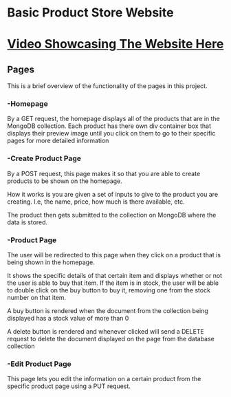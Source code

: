 # Basic Product Store Website

# [Video Showcasing The Website Here](https://www.youtube.com/watch?v=N7b4A0ruNq0)

## Pages
This is a brief overview of the functionality of the pages in this project.

### -Homepage
By a GET request, the homepage displays all of the products that are in the MongoDB collection. Each product has there own div container box that displays their preview image until you click on them to go to their specific pages for more detailed information

### -Create Product Page
By a POST request, this page makes it so that you are able to create products to be shown on the homepage.

How it works is you are given a set of inputs to give to the product you are creating. I.e, the name, price, how much is there available, etc.

The product then gets submitted to the collection on MongoDB where the data is stored.

### -Product Page
The user will be redirected to this page when they click on a product that is being shown in the homepage.

It shows the specific details of that certain item and displays whether or not the user is able to buy that item. If the item is in stock, the user will be able to double click on the buy button to buy it, removing one from the stock number on that item.

A buy button is rendered when the document from the collection being displayed has a stock value of more than 0

A delete button is rendered and whenever clicked will send a DELETE request to delete the document displayed on the page from the database collection

### -Edit Product Page
This page lets you edit the information on a certain product from the specific product page using a PUT request.